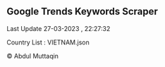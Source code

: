 

## Google Trends Keywords Scraper 
 
Last Update 27-03-2023 , 22:27:32

Country List :
VIETNAM.json



© Abdul Muttaqin 
